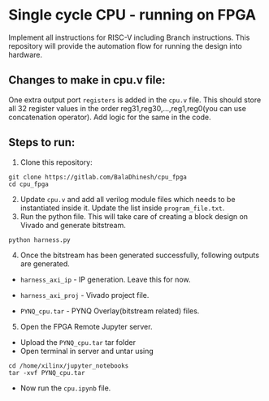 # Single cycle CPU - running on FPGA
Implement all instructions for RISC-V including Branch instructions. This repository will provide the automation flow for running the design into hardware.

## Changes to make in cpu.v file:
One extra output port ```registers``` is added in the ```cpu.v``` file. This should store all 32 register values in the order reg31,reg30,...,reg1,reg0(you can use concatenation operator). Add logic for the same in the code.

## Steps to run:
1. Clone this repository:
```
git clone https://gitlab.com/BalaDhinesh/cpu_fpga
cd cpu_fpga
```

2. Update ```cpu.v``` and add all verilog module files which needs to be instantiated inside it. Update the list inside ```program_file.txt```.
3. Run the python file. This will take care of creating a block design on Vivado and generate bitstream.
```
python harness.py
```
4. Once the bitstream has been generated successfully, following outputs are generated.

- ```harness_axi_ip```   - IP generation. Leave this for now.

- ```harness_axi_proj``` - Vivado project file. 

- ```PYNQ_cpu.tar```       - PYNQ Overlay(bitstream related) files.

5. Open the FPGA Remote Jupyter server. 
- Upload the ```PYNQ_cpu.tar``` tar folder 
- Open terminal in server and untar using 
```
cd /home/xilinx/jupyter_notebooks
tar -xvf PYNQ_cpu.tar
```
- Now run the ```cpu.ipynb``` file.
